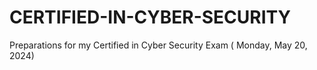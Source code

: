 # CERTIFIED-IN-CYBER-SECURITY
Preparations for my Certified in Cyber Security Exam ( Monday, May 20, 2024)
